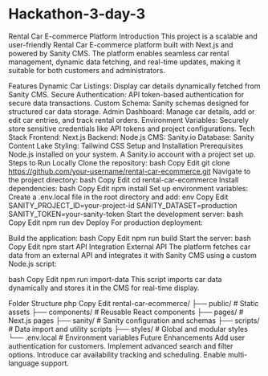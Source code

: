 # Hackathon-3-day-3

Rental Car E-commerce Platform
Introduction
This project is a scalable and user-friendly Rental Car E-commerce platform built with Next.js and powered by Sanity CMS. The platform enables seamless car rental management, dynamic data fetching, and real-time updates, making it suitable for both customers and administrators.

Features
Dynamic Car Listings: Display car details dynamically fetched from Sanity CMS.
Secure Authentication: API token-based authentication for secure data transactions.
Custom Schema: Sanity schemas designed for structured car data storage.
Admin Dashboard: Manage car details, add or edit car entries, and track rental orders.
Environment Variables: Securely store sensitive credentials like API tokens and project configurations.
Tech Stack
Frontend: Next.js
Backend: Node.js
CMS: Sanity.io
Database: Sanity Content Lake
Styling: Tailwind CSS
Setup and Installation
Prerequisites
Node.js installed on your system.
A Sanity.io account with a project set up.
Steps to Run Locally
Clone the repository:
bash
Copy
Edit
git clone https://github.com/your-username/rental-car-ecommerce.git
Navigate to the project directory:
bash
Copy
Edit
cd rental-car-ecommerce
Install dependencies:
bash
Copy
Edit
npm install
Set up environment variables: Create a .env.local file in the root directory and add:
env
Copy
Edit
SANITY_PROJECT_ID=your-project-id
SANITY_DATASET=production
SANITY_TOKEN=your-sanity-token
Start the development server:
bash
Copy
Edit
npm run dev
Deploy
For production deployment:

Build the application:
bash
Copy
Edit
npm run build
Start the server:
bash
Copy
Edit
npm start
API Integration
External API
The platform fetches car data from an external API and integrates it with Sanity CMS using a custom Node.js script:

bash
Copy
Edit
npm run import-data
This script imports car data dynamically and stores it in the CMS for real-time display.

Folder Structure
php
Copy
Edit
rental-car-ecommerce/
├── public/             # Static assets
├── components/         # Reusable React components
├── pages/              # Next.js pages
├── sanity/             # Sanity configuration and schemas
├── scripts/            # Data import and utility scripts
├── styles/             # Global and modular styles
└── .env.local          # Environment variables
Future Enhancements
Add user authentication for customers.
Implement advanced search and filter options.
Introduce car availability tracking and scheduling.
Enable multi-language support.
